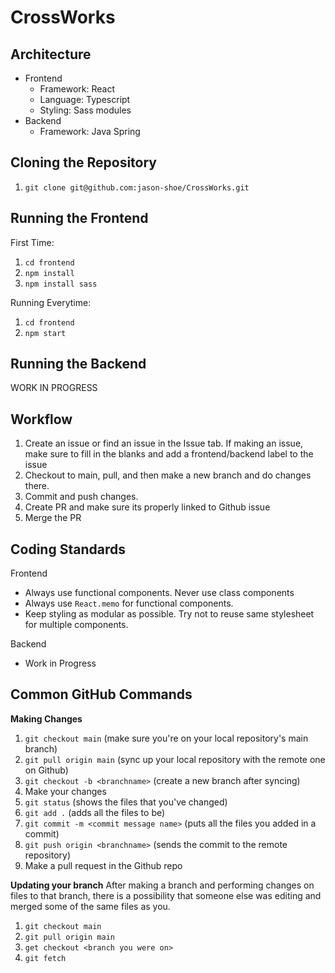# CrossWorks

## Architecture
 - Frontend
   - Framework: React 
   - Language: Typescript
   - Styling: Sass modules
 - Backend
   - Framework: Java Spring

## Cloning the Repository
1. `git clone git@github.com:jason-shoe/CrossWorks.git`


## Running the Frontend
First Time:
1. `cd frontend`
2. `npm install`
3. `npm install sass`

Running Everytime:
1. `cd frontend`
2. `npm start`

## Running the Backend
WORK IN PROGRESS

## Workflow
1. Create an issue or find an issue in the Issue tab. If making an issue, make sure to fill in the blanks and add a frontend/backend label to the issue
2. Checkout to main, pull, and then make a new branch and do changes there.
3. Commit and push changes.
4. Create PR and make sure its properly linked to Github issue
5. Merge the PR

## Coding Standards
Frontend
- Always use functional components. Never use class components
- Always use `React.memo` for functional components.
- Keep styling as modular as possible. Try not to reuse same stylesheet for multiple components.

Backend
- Work in Progress

## Common GitHub Commands
**Making Changes**
1. `git checkout main` (make sure you're on your local repository's main branch)
1. `git pull origin main` (sync up your local repository with the remote one on Github)
2. `git checkout -b <branchname>` (create a new branch after syncing)
3. Make your changes
4. `git status` (shows the files that you've changed)
5. `git add .` (adds all the files to be)
6. `git commit -m <commit message name>` (puts all the files you added in a commit)
7. `git push origin <branchname>` (sends the commit to the remote repository)
8. Make a pull request in the Github repo

**Updating your branch**
After making a branch and performing changes on files to that branch, there is a possibility that someone else was editing and merged some of the same files as you.
1. `git checkout main`
2. `git pull origin main`
3. `get checkout <branch you were on>`
4. `git fetch`

